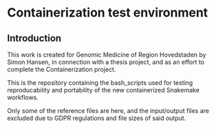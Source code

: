 # Containerization test environment

## Introduction
This work is created for Genomic Medicine of Region Hovedstaden by Simon Hansen, in connection with a thesis project, and as an effort to complete the Containerization project. 

This is the repository containing the bash_scripts used for testing reproducability and portability of the new containerized Snakemake workflows. 

Only some of the reference files are here, and the input/output files are excluded due to GDPR regulations and file sizes of said output. 
